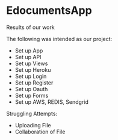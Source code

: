 # EdocumentsApp

Results of our work

The following was intended as our project:

- Set up App
- Set up API
- Set up Views
- Set up Heroku 
- Set up Login 
- Set up Register
- Set up Oauth
- Set up Forms
- Set up AWS, REDIS, Sendgrid

Struggling Attempts:

* Uploading File
* Collaboration of File
